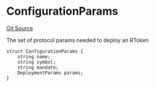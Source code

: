 # ConfigurationParams
[Git Source](https://github.com/larrythecucumber321/protocol/blob/0e60393685a4ae7994ac986273cdfa4cf9c069ed/contracts/interfaces/IFacadeWrite.sol)

The set of protocol params needed to deploy an RToken


```solidity
struct ConfigurationParams {
    string name;
    string symbol;
    string mandate;
    DeploymentParams params;
}
```

